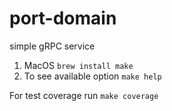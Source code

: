 # port-domain
simple gRPC service

1. MacOS `brew install make`
2. To see available option `make help`

For test coverage run `make coverage`
